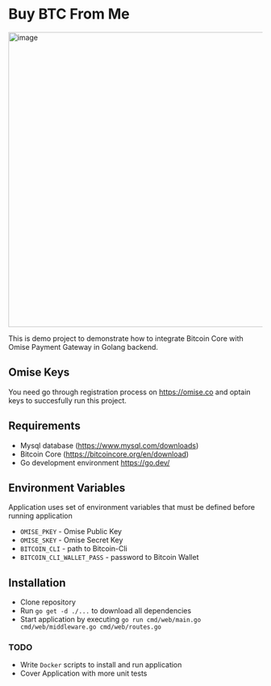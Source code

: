 # Buy BTC From Me

<img width="584" alt="image" src="https://user-images.githubusercontent.com/10651523/187573747-60b52dfa-b6af-468b-b467-1304b200a5fb.png">


This is demo project to demonstrate how to integrate Bitcoin Core with Omise Payment Gateway in Golang backend.

## Omise Keys
You need go through registration process on https://omise.co and optain keys to succesfully run this project.

## Requirements
 - Mysql database (https://www.mysql.com/downloads)
 - Bitcoin Core (https://bitcoincore.org/en/download)
 - Go development environment https://go.dev/

## Environment Variables
Application uses set of environment variables that must be defined before running application
 - `OMISE_PKEY` - Omise Public Key
 - `OMISE_SKEY` - Omise Secret Key
 - `BITCOIN_CLI` - path to Bitcoin-Cli
 - `BITCOIN_CLI_WALLET_PASS` - password to Bitcoin Wallet

## Installation
  - Clone repository
  - Run `go get -d ./...` to download all dependencies
  - Start application by executing `go run cmd/web/main.go cmd/web/middleware.go cmd/web/routes.go`

### TODO
 - Write `Docker` scripts to install and run application
 - Cover Application with more unit tests

